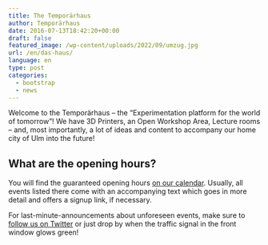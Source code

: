 ```yaml
---
title: The Temporärhaus
author: Temporärhaus
date: 2016-07-13T18:42:20+00:00
draft: false
featured_image: /wp-content/uploads/2022/09/umzug.jpg
url: /en/das-haus/
language: en
type: post
categories:
  - bootstrap
  - news
---
```

Welcome to the Temporärhaus – the “Experimentation platform for the world of tomorrow”! We have 3D Printers, an Open Workshop Area, Lecture rooms – and, most importantly, a lot of ideas and content to accompany our home city of Ulm into the future!

<!--more-->

<!--
## Where is the Temporärhaus?

<iframe width="425" height="350" frameborder="0" scrolling="no" marginheight="0" marginwidth="0" src="https://www.openstreetmap.org/export/embed.html?bbox=9.950566291809084%2C48.37711928442904%2C10.034680366516115%2C48.41251072575901&amp;layer=mapnik&amp;marker=48.394818082390145%2C9.992623329162598" style="border: 1px solid black; float: right; margin-bottom: 50px;"></iframe>

T﻿he Verschwörhaus [is currently looking for a new location](/umzug/).
-->

## What are the opening hours?

You will find the guaranteed opening hours [on our calendar](/termine-und-oeffnungszeiten/). Usually, all events listed there come with an accompanying text which goes in more detail and offers a signup link, if necessary.

For last-minute-announcements about unforeseen events, make sure to [follow us on Twitter](https://twitter.com/temporaerhaus) or just drop by when the traffic signal in the front window glows green!
